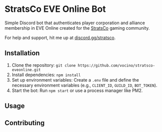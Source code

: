 # StratsCo EVE Online Bot
Simple Discord bot that authenticates player corporation and alliance membership in EVE Online created for the [StratsCo](https://strats.co) gaming community.

For help and support, hit me up at [discord.gg/stratsco](https://discord.gg/stratsco).

## Installation

1. Clone the repository: `git clone https://github.com/vocino/stratsco-eveonline.git`
2. Install dependencies: `npm install`
3. Set up environment variables: Create a `.env` file and define the necessary environment variables (e.g., `CLIENT_ID`, `GUILD_ID`, `BOT_TOKEN`).
4. Start the bot: Run `npm start` or use a process manager like PM2.

## Usage

## Contributing